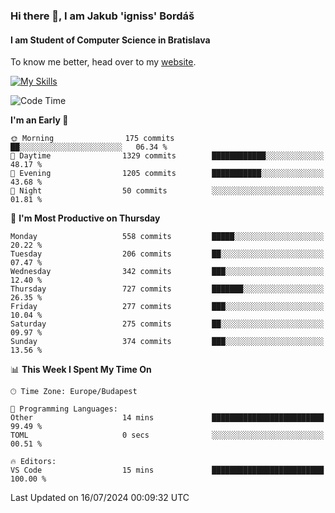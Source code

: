 ### Hi there 👋, I am Jakub 'igniss' Bordáš

#### I am Student of Computer Science in Bratislava
To know me better, head over to my [website](https://bordas.sk).

[![My Skills](https://skillicons.dev/icons?i=js,html,css,figma,svelte,java,kotlin,python,postgresql,typescript,nest,nodejs)](https://bordas.sk)


<!--START_SECTION:waka-->
![Code Time](http://img.shields.io/badge/Code%20Time-1%2C484%20hrs%2056%20mins-blue)

**I'm an Early 🐤** 

```text
🌞 Morning                175 commits         ██░░░░░░░░░░░░░░░░░░░░░░░   06.34 % 
🌆 Daytime                1329 commits        ████████████░░░░░░░░░░░░░   48.17 % 
🌃 Evening                1205 commits        ███████████░░░░░░░░░░░░░░   43.68 % 
🌙 Night                  50 commits          ░░░░░░░░░░░░░░░░░░░░░░░░░   01.81 % 
```
📅 **I'm Most Productive on Thursday** 

```text
Monday                   558 commits         █████░░░░░░░░░░░░░░░░░░░░   20.22 % 
Tuesday                  206 commits         ██░░░░░░░░░░░░░░░░░░░░░░░   07.47 % 
Wednesday                342 commits         ███░░░░░░░░░░░░░░░░░░░░░░   12.40 % 
Thursday                 727 commits         ███████░░░░░░░░░░░░░░░░░░   26.35 % 
Friday                   277 commits         ███░░░░░░░░░░░░░░░░░░░░░░   10.04 % 
Saturday                 275 commits         ██░░░░░░░░░░░░░░░░░░░░░░░   09.97 % 
Sunday                   374 commits         ███░░░░░░░░░░░░░░░░░░░░░░   13.56 % 
```


📊 **This Week I Spent My Time On** 

```text
🕑︎ Time Zone: Europe/Budapest

💬 Programming Languages: 
Other                    14 mins             █████████████████████████   99.49 % 
TOML                     0 secs              ░░░░░░░░░░░░░░░░░░░░░░░░░   00.51 % 

🔥 Editors: 
VS Code                  15 mins             █████████████████████████   100.00 % 
```


 Last Updated on 16/07/2024 00:09:32 UTC
<!--END_SECTION:waka-->
